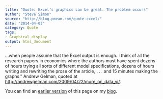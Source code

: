 ```yaml
---
title: "Quote: Excel's graphics can be great. The problem occurs"
author: "Steve Simon"
source: "http://blog.pmean.com/quote-excel/"
date: "2014-04-03"
category: Quote
tags:
- Graphical display
output: html_document
---
```


...when people assume that the Excel output is enough. I think of all
the research papers in economics where the authors must have spent
dozens of hours trying all sorts of different model specifications,
dozens of hours writing and rewriting the prose of the article, . . .
and 15 minutes making the graphs." Andrew Gelman, quoted at
<http://andrewgelman.com/2009/04/22/more_on_data_vi/>.

<!---more--->

You can find an [earlier version][sim1] of this page on my [blog][sim2].

[sim1]: http://blog.pmean.com/quote-excel/
[sim2]: http://blog.pmean.com